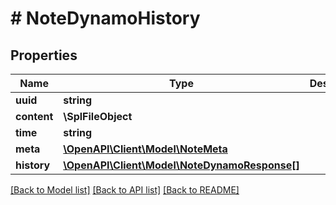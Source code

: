 # # NoteDynamoHistory

## Properties

Name | Type | Description | Notes
------------ | ------------- | ------------- | -------------
**uuid** | **string** |  |
**content** | **\SplFileObject** |  | [optional]
**time** | **string** |  |
**meta** | [**\OpenAPI\Client\Model\NoteMeta**](NoteMeta.md) |  |
**history** | [**\OpenAPI\Client\Model\NoteDynamoResponse[]**](NoteDynamoResponse.md) |  | [optional]

[[Back to Model list]](../../README.md#models) [[Back to API list]](../../README.md#endpoints) [[Back to README]](../../README.md)
